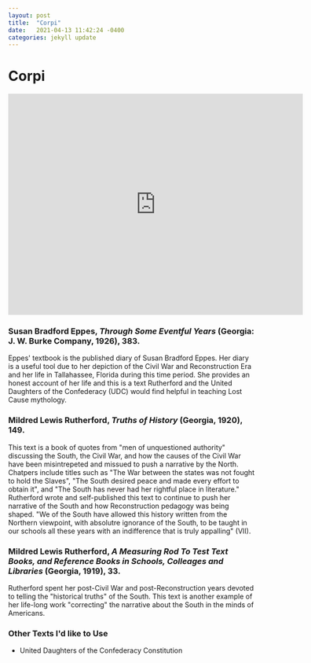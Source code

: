 ```yaml
---
layout: post
title:  "Corpi"
date:   2021-04-13 11:42:24 -0400
categories: jekyll update
---
```


# Corpi

<iframe width="600" height="450" src="https://datastudio.google.com/embed/reporting/9f990de9-2efe-4a6f-9b9e-87bfa3b5d13e/page/XLbCC" frameborder="0" style="border:0" allowfullscreen></iframe>

### Susan Bradford Eppes, *Through Some Eventful Years* (Georgia: J. W. Burke Company, 1926), 383.

Eppes' textbook is the published diary of Susan Bradford Eppes. Her diary is a useful tool due to her depiction of the Civil War and Reconstruction Era and her life in Tallahassee, Florida during this time period. She provides an honest account of her life and this is a text Rutherford and the United Daughters of the Confederacy (UDC) would find helpful in teaching Lost Cause mythology.  

### Mildred Lewis Rutherford, *Truths of History* (Georgia, 1920), 149.

This text is a book of quotes from "men of unquestioned authority" discussing the South, the Civil War, and how the causes of the Civil War have been misintrepeted and missued to push a narrative by the North. Chatpers include titles such as "The War between the states was not fought to hold the Slaves", "The South desired peace and made every effort to obtain it", and "The South has never had her rightful place in literature." Rutherford wrote and self-published this text to continue to push her narrative of the South and how Reconstruction pedagogy was being shaped. "We of the South have allowed this history written from the Northern viewpoint, with absolutre ignorance of the South, to be taught in our schools all these years with an indifference that is truly appalling" (VII).

### Mildred Lewis Rutherford, *A Measuring Rod To Test Text Books, and Reference Books in Schools, Colleages and Libraries* (Georgia, 1919), 33.

Rutherford spent her post-Civil War and post-Reconstruction years devoted to telling the "historical truths" of the South. This text is another example of her life-long work "correcting" the narrative about the South in the minds of Americans.

### Other Texts I'd like to Use
- United Daughters of the Confederacy Constitution
